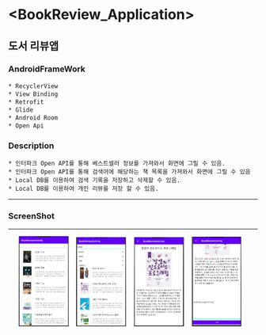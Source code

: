 # <BookReview_Application>
  
  ## 도서 리뷰앱
  
### AndroidFrameWork
    * RecyclerView
    * View Binding
    * Retrofit
    * Glide
    * Android Room
    * Open Api

### Description
    * 인터파크 Open API를 통해 베스트셀러 정보를 가져와서 화면에 그릴 수 있음.
    * 인터파크 Open API를 통해 검색어에 해당하는 책 목록을 가져와서 화면에 그릴 수 있음
    * Local DB를 이용하여 검색 기록을 저장하고 삭제할 수 있음.
    * Local DB를 이용하여 개인 리뷰를 저장 할 수 있음.

  ---
  
### ScreenShot
---

<p align="center">
  <img src="../images/BookReviewActivity_Main.PNG" width="20%" alt="1.png">&nbsp;&nbsp;&nbsp;
  <img src="../images/BookReviewActivity_KeyWordSearch.PNG" width="20%" alt="1.png">&nbsp;&nbsp;&nbsp;
  <img src="../images/BookReviewActivity_Detail.PNG" width="20%" alt="1.png">&nbsp;&nbsp;&nbsp;
    <img src="../images/BookReviewActivity_DetailReview.PNG" width="20%" alt="1.png">&nbsp;&nbsp;&nbsp;
</p>
